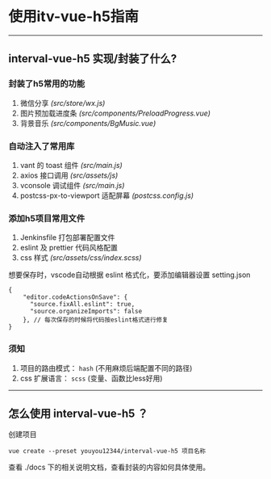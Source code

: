 # 使用itv-vue-h5指南










---
## interval-vue-h5 实现/封装了什么?

### 封装了h5常用的功能
1. 微信分享 *(src/store/wx.js)*
2. 图片预加载进度条 *(src/components/PreloadProgress.vue)*
3. 背景音乐 *(src/components/BgMusic.vue)*

### 自动注入了常用库
1. vant 的 toast 组件 *(src/main.js)*
2. axios 接口调用 *(src/assets/js)*
3. vconsole 调试组件 *(src/main.js)*
4. postcss-px-to-viewport 适配屏幕 *(postcss.config.js)*


### 添加h5项目常用文件
1. Jenkinsfile 打包部署配置文件
2. eslint 及 prettier 代码风格配置
3. css 样式 *(src/assets/css/index.scss)*


想要保存时，vscode自动根据 eslint 格式化，要添加编辑器设置 setting.json
``` JS
{
    "editor.codeActionsOnSave": {
      "source.fixAll.eslint": true,
      "source.organizeImports": false
    }, // 每次保存的时候将代码按eslint格式进行修复
}
```




### 须知
1. 项目的路由模式： `hash` (不用麻烦后端配置不同的路径)
2. css 扩展语言： `scss` (变量、函数比less好用)






---
## 怎么使用 interval-vue-h5 ？

创建项目
``` shell
vue create --preset youyou12344/interval-vue-h5 项目名称
```

查看 ./docs 下的相关说明文档，查看封装的内容如何具体使用。

